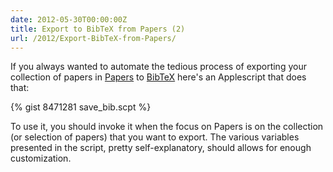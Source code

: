```yaml
---
date: 2012-05-30T00:00:00Z
title: Export to BibTeX from Papers (2)
url: /2012/Export-BibTeX-from-Papers/
---
```


If you always wanted to automate the tedious process of exporting your
collection of papers in [Papers][pap] to [BibTeX][bib] here's an Applescript
that does that:

{% gist 8471281 save_bib.scpt %}

To use it, you should invoke it when the focus on Papers is on the collection
(or selection of papers) that you want to export. The various variables
presented in the script, pretty self-explanatory, should allows for enough
customization.

[pap]: http://www.mekentosj.com/papers/
[bib]: http://www.bibtex.org/
